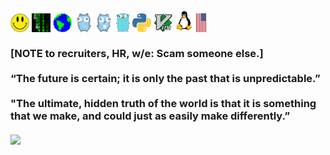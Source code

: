 ### <img src='https://raw.githubusercontent.com/wllclngn/wllclngn/main/ah-smiley-SMALL.png' width="30" height="30" /> <img src='https://raw.githubusercontent.com/wllclngn/wllclngn/main/matrix-rain.gif' width="30" height="30" /> <img src='https://raw.githubusercontent.com/wllclngn/wllclngn/main/Earth.gif' width="30" height="30" /> <img src='https://raw.githubusercontent.com/wllclngn/wllclngn/main/golang-gopher-dance.gif' height="30" /> <img src='https://raw.githubusercontent.com/wllclngn/wllclngn/main/golang-gopher-coffee.gif' height="30" /> <img src='https://raw.githubusercontent.com/wllclngn/wllclngn/main/golang-gopher-small.png' height="30" /> <img src='https://raw.githubusercontent.com/wllclngn/wllclngn/main/python-small.png' width="30" height="30" /> <img src='https://raw.githubusercontent.com/wllclngn/wllclngn/main/vim-logo.png' width="30" height="30" /> <img src='https://raw.githubusercontent.com/wllclngn/wllclngn/main/linux-tux-small.png' /> <img src='https://raw.githubusercontent.com/wllclngn/wllclngn/main/USFlag-small.png' /><br /> <br />[NOTE to recruiters, HR, w/e: Scam someone else.] <br /><br />“The future is certain; it is only the past that is unpredictable.”<br /><br />"The ultimate, hidden truth of the world is that it is something that we make, and could just as easily make differently.”<br /><br /><img src='floppy-disk-reverse.gif'>





<!--
<br /><br /><a href="https://www.linkedin.com/in/will-clingan-3b1b95111/">LinkedIn profile</a>
<br /><br /> <img src='https://raw.githubusercontent.com/wllclngn/wllclngn/main/vapor-small.gif' width="30" height="30" />
-->
